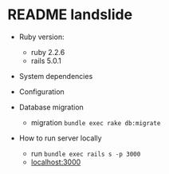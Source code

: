 # README landslide

* Ruby version:
  * ruby 2.2.6
  * rails 5.0.1

* System dependencies

* Configuration

* Database migration
  * migration `bundle exec rake db:migrate`


* How to run server locally
  - run `bundle exec rails s -p 3000`
  - [localhost:3000](localhost:3000)




